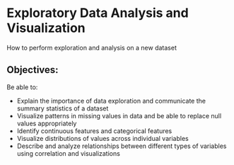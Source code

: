 <h1>Exploratory Data Analysis and Visualization</h1>
<p>How to perform exploration and analysis on a new dataset</p>
<h2>Objectives:</h2>
<p>Be able to:</p>
<ul>
	<li>Explain the importance of data exploration and communicate the summary statistics of a dataset</li>
	<li>Visualize patterns in missing values in data and be able to replace null values appropriately</li>
	<li>Identify continuous features and categorical features</li>
	<li>Visualize distributions of values across individual variables</li>
	<li>Describe and analyze relationships between different types of variables using correlation and visualizations</li>
</ul>